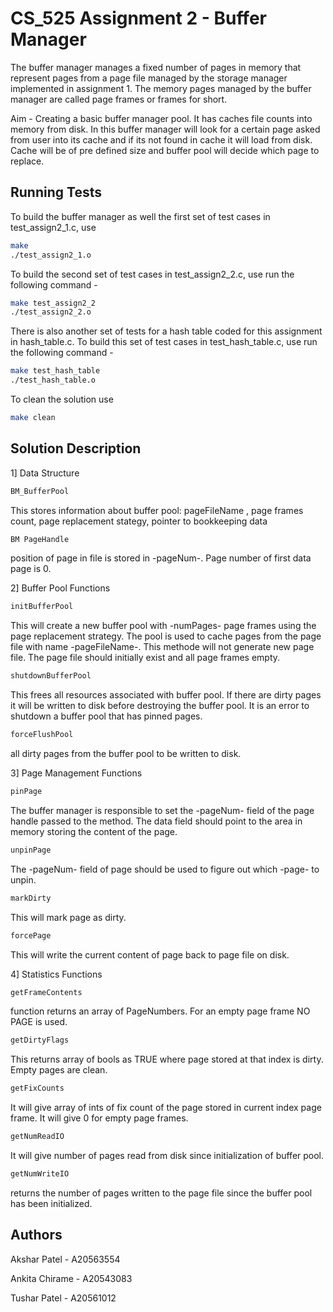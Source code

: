 
# CS_525 Assignment 2 - Buffer Manager


The buffer manager manages a fixed number of
pages in memory that represent pages from a page file managed by the storage manager implemented in assignment 1. The memory pages managed by the buffer manager are called page frames or frames for short.

Aim - Creating a basic buffer manager pool. It has caches file counts into memory from disk. In this buffer manager will look for a certain page asked from user into its cache and if its not found in cache it will load from disk. Cache will be of pre defined size and buffer pool will decide which page to replace. 
## Running Tests

To build the buffer manager as well the first set of test cases in test_assign2_1.c, use

```bash
make
./test_assign2_1.o
```
To build the second set of test cases in test_assign2_2.c, use run the following command -
```bash
make test_assign2_2
./test_assign2_2.o
```
There is also another set of tests for a hash table coded for this assignment in hash_table.c. To build this set of test cases in test_hash_table.c, use run the following command - 

```bash
make test_hash_table
./test_hash_table.o
```
To clean the solution use
```bash
make clean
```

## Solution Description
1] Data Structure
```bash
BM_BufferPool
```
This stores information about buffer pool: pageFileName
, page frames count, page replacement stategy, pointer to bookkeeping data

```bash
BM PageHandle
```
position of page in file is stored in -pageNum-. Page number of first data page is 0. 

2] Buffer Pool Functions
```bash
initBufferPool
```
This will create a new buffer pool with -numPages- page frames using the page replacement
strategy. The pool is used to cache pages from the page file with name -pageFileName-.
This methode will not generate new page file. The page file should initially exist and all page frames empty.


```bash
shutdownBufferPool
```
This frees all resources associated with buffer pool. If there are dirty pages it will be written to disk before destroying the buffer pool. It is an error to shutdown a buffer pool that has pinned pages.


```bash
forceFlushPool 
```
all dirty pages from the buffer pool to be written to disk.

3] Page Management Functions
```bash
pinPage
```
The buffer manager is responsible to set the
-pageNum- field of the page handle passed to the method. The data field should point to the area in memory storing the content of the page.

```bash
unpinPage
```
The -pageNum- field of page should be used to figure out which -page- to unpin.
```bash
markDirty
```
This will mark page as dirty.
```bash
forcePage 
```
This will write the current content of page back to page file on disk.

4] Statistics Functions
```bash
getFrameContents
```
function returns an array of PageNumbers. For an empty page frame NO PAGE is used.
```bash
getDirtyFlags
```
This returns array of bools as TRUE where page stored at that index is dirty. Empty pages are clean.
```bash
getFixCounts
```
 It will give array of ints of fix count of the page stored in current index page frame. It will give 0 for empty page frames.
```bash
getNumReadIO
```
It will give number of pages read from disk since initialization of buffer pool.
```bash
getNumWriteIO
```
returns the number of pages written to the page file since the buffer pool has been
initialized.


## Authors



Akshar Patel - A20563554

Ankita Chirame - A20543083

Tushar Patel - A20561012